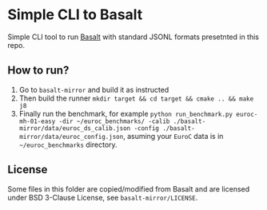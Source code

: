 # Simple CLI to Basalt

Simple CLI tool to run [Basalt](https://vision.in.tum.de/research/vslam/basalt) with standard JSONL formats presetnted in this repo.

## How to run?

1. Go to `basalt-mirror` and build it as instructed
2. Then build the runner `mkdir target && cd target && cmake .. && make j8`
3. Finally run the benchmark, for example `python run_benchmark.py euroc-mh-01-easy -dir ~/euroc_benchmarks/ -calib ./basalt-mirror/data/euroc_ds_calib.json -config ./basalt-mirror/data/euroc_config.json`, asuming your `EuroC` data is in `~/euroc_benchmarks` directory.

## License

Some files in this folder are copied/modified from Basalt and are licensed under BSD 3-Clause License, see `basalt-mirror/LICENSE`.
